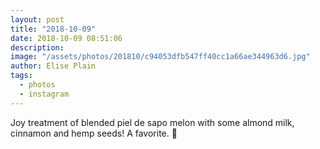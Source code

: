 ```yaml
---
layout: post
title: "2018-10-09"
date: 2018-10-09 08:51:06
description: 
image: "/assets/photos/201810/c94053dfb547ff40cc1a66ae344963d6.jpg"
author: Elise Plain
tags: 
  - photos
  - instagram
---
```


Joy treatment of blended piel de sapo melon with some almond milk, cinnamon and hemp seeds! A favorite. 🌚
<p></p>

